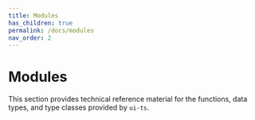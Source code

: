 ```yaml
---
title: Modules
has_children: true
permalink: /docs/modules
nav_order: 2
---
```


# Modules

This section provides technical reference material for the functions, data types, and type classes provided by `ui-ts`.

